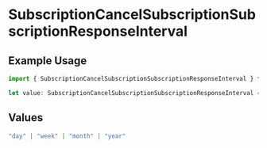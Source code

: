 # SubscriptionCancelSubscriptionSubscriptionResponseInterval

## Example Usage

```typescript
import { SubscriptionCancelSubscriptionSubscriptionResponseInterval } from "jani-payments/models/operations";

let value: SubscriptionCancelSubscriptionSubscriptionResponseInterval = "year";
```

## Values

```typescript
"day" | "week" | "month" | "year"
```